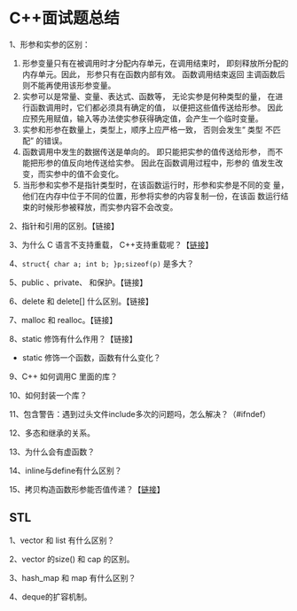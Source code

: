 # C++面试题总结

1、形参和实参的区别：

1. 形参变量只有在被调用时才分配内存单元，在调用结束时， 即刻释放所分配的内存单元。因此， 形参只有在函数内部有效。 函数调用结束返回 主调函数后则不能再使用该形参变量。
2. 实参可以是常量、变量、表达式、函数等， 无论实参是何种类型的量， 在进行函数调用时，它们都必须具有确定的值， 以便把这些值传送给形参。 因此应预先用赋值，输入等办法使实参获得确定值，会产生一个临时变量。
3. 实参和形参在数量上，类型上，顺序上应严格一致， 否则会发生“ 类型 不匹配” 的错误。
4. 函数调用中发生的数据传送是单向的。 即只能把实参的值传送给形参， 而不能把形参的值反向地传送给实参。 因此在函数调用过程中，形参的 值发生改变，而实参中的值不会变化。 
5. 当形参和实参不是指针类型时，在该函数运行时，形参和实参是不同的变 量，他们在内存中位于不同的位置，形参将实参的内容复制一份，在该函 数运行结束的时候形参被释放，而实参内容不会改变。

2、指针和引用的区别。【链接】

3、为什么 C 语言不支持重载， C++支持重载呢？【[链接](../c-cpp/c++-syntax/c-cpp.md#2-han-shu-zhong-zai)】

4、`struct{ char a; int b; }p;sizeof(p)` 是多大？

5、public 、private、 和保护。【链接】

6、delete 和 delete\[\] 什么区别。【链接】

7、malloc 和 realloc。【链接】

8、static 修饰有什么作用？【链接】

* static 修饰一个函数，函数有什么变化？

9、C++ 如何调用C 里面的库？

10、如何封装一个库？

11、包含警告：遇到过头文件include多次的问题吗，怎么解决？（\#ifndef）

12、多态和继承的关系。

13、为什么会有虚函数？

14、inline与define有什么区别？

15、拷贝构造函数形参能否值传递？【[链接](../c-cpp/c++-syntax/constructor-destructor.md#2-kao-bei-gou-zao-han-shu-kao-bei-fu-zhi-yun-suan-fu)】

## STL

1、vector 和 list 有什么区别？

2、vector 的size\(\) 和 cap 的区别。

3、hash\_map 和 map 有什么区别？

4、deque的扩容机制。



